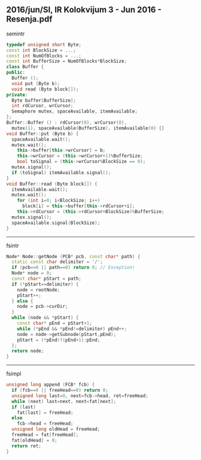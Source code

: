 2016/jun/SI, IR Kolokvijum 3 - Jun 2016 - Resenja.pdf
--------------------------------------------------------------------------------
semintr
```cpp
typedef unsigned short Byte;
const int BlockSize = ...;
const int NumOfBlocks = ...;
const int BufferSize = NumOfBlocks*BlockSize;
class Buffer {
public:
  Buffer ();
  void put (Byte b);
  void read (Byte block[]);
private:
  Byte buffer[BufferSize];
  int rdCursor, wrCursor;
  Semaphore mutex, spaceAvailable, itemAvailable;
};
Buffer::Buffer () : rdCursor(0), wrCursor(0),
  mutex(1), spaceAvailable(BufferSize), itemAvailable(0) {}
void Buffer::put (Byte b) {
  spaceAvailable.wait();
  mutex.wait();
    this->buffer[this->wrCursor] = b;
    this->wrCursor = (this->wrCursor+1)%BufferSize;
    bool toSignal = (this->wrCursor%BlockSize == 0);
  mutex.signal();
  if (toSignal) itemAvailable.signal();
}
void Buffer::read (Byte block[]) {
  itemAvailable.wait();
  mutex.wait();
    for (int i=0; i<BlockSize; i++)
      block[i] = this->buffer[this->rdCursor+i];
    this->rdCursor = (this->rdCursor+BlockSize)%BufferSize;
  mutex.signal();
  spaceAvailable.signal(BlockSize);
}
```

--------------------------------------------------------------------------------
fsintr
```cpp
Node* Node::getNode (PCB* pcb, const char* path) {
  static const char delimiter = '/';
  if (pcb==0 || path==0) return 0; // Exception!
  Node* node = 0;
  const char* pStart = path;
  if (*pStart==delimiter) {
    node = rootNode;
    pStart++;
  } else {
    node = pcb->curDir;
  }
  while (node && *pStart) {
    const char* pEnd = pStart+1;
    while (*pEnd && *pEnd!=delimiter) pEnd++;
    node = node->getSubnode(pStart,pEnd);
    pStart = (*pEnd)?(pEnd+1):pEnd;
  };
  return node;
}
```

--------------------------------------------------------------------------------
fsimpl
```cpp
unsigned long append (FCB* fcb) {
  if (fcb==0 || freeHead==0) return 0;
  unsigned long last=0, next=fcb->head, ret=freeHead;
  while (next) last=next, next=fat[next];
  if (last)
    fat[last] = freeHead;
  else
    fcb->head = freeHead;
  unsigned long oldHead = freeHead;
  freeHead = fat[freeHead];
  fat[oldHead] = 0;
  return ret;
}
```

